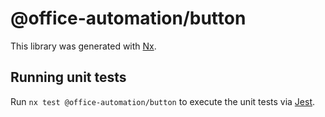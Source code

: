 # @office-automation/button

This library was generated with [Nx](https://nx.dev).

## Running unit tests

Run `nx test @office-automation/button` to execute the unit tests via [Jest](https://jestjs.io).
